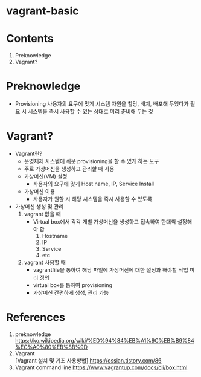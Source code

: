 

vagrant-basic
=========



# Contents  
1. Preknowledge
2. Vagrant?


# Preknowledge 
* Provisioning
사용자의 요구에 맞게 시스템 자원을 할당, 배치, 배포해 두었다가 필요 시 시스템을 즉시 사용할 수 있는 상태로 미리 준비해 두는 것

# Vagrant?  
* Vagrant란? 
    * 운영체제 시스템에 쉬운 provisioning을 할 수 있게 하는 도구
    * 주로 가상머신을 생성하고 관리할 때 사용
    * 가상머신(VM) 설정
        *  사용자의 요구에 맞게 Host name, IP, Service Install 
    * 가상머신 이용
        * 사용자가 원할 시 해당 시스템을 즉시 사용할 수 있도록
* 가상머신 생성 및 관리
    1. vagrant 없을 때
        * Virtual box에서 각각 개별 가상머신을 생성하고 접속하여 한대씩 설정해야 함
            1. Hostname
            2. IP
            3. Service
            4. etc
    2. vagrant 사용할 때
        * vagrantfile을 통하여 해당 파일에 가상머신에 대한 설정과 해야할 작업 미리 정의
        * virtual box를 통하여 provisioning
        * 가상머신 간편하게 생성, 관리 가능


# References
1. preknowledge
https://ko.wikipedia.org/wiki/%ED%94%84%EB%A1%9C%EB%B9%84%EC%A0%80%EB%8B%9D
2. Vagrant  
[Vagrant 설치 및 기초 사용방법]
https://ossian.tistory.com/86
3. Vagrant command line
https://www.vagrantup.com/docs/cli/box.html

